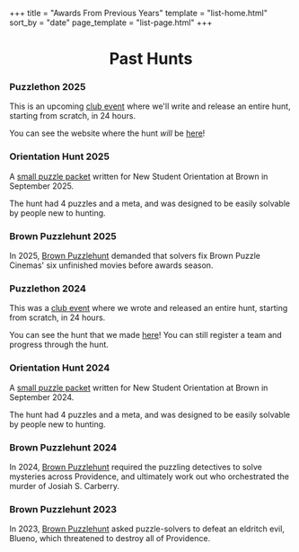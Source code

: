 +++
title = "Awards From Previous Years"
template = "list-home.html"
sort_by = "date"
page_template = "list-page.html"
+++

<h1 style="text-align:center;">Past Hunts</h1>

### Puzzlethon 2025

This is an upcoming <a href="/puzzlethon">club event</a> where we'll write and release an entire hunt, starting from scratch, in 24 hours.

You can see the website where the hunt *will* be <a href="https://puzzlethon.brownpuzzle.club/">here</a>! 

### Orientation Hunt 2025

A <a href="/archive/orientation2025.pdf">small puzzle packet</a> written for New Student Orientation at Brown in September 2025.

The hunt had 4 puzzles and a meta, and was designed to be easily solvable by people new to hunting.

### Brown Puzzlehunt 2025

In 2025, <a href="https://2025.brownpuzzlehunt.com">Brown Puzzlehunt</a> demanded that solvers fix Brown Puzzle Cinemas' six unfinished movies before awards season.

### Puzzlethon 2024

This was a <a href="2024-puzzlethon">club event</a> where we wrote and released an entire hunt, starting from scratch, in 24 hours.

You can see the hunt that we made <a href="https://puzzlethon.brownpuzzle.club/">here</a>! You can still register a team and progress through the hunt.

### Orientation Hunt 2024

A <a href="/archive/orientation2024.pdf">small puzzle packet</a> written for New Student Orientation at Brown in September 2024. 

The hunt had 4 puzzles and a meta, and was designed to be easily solvable by people new to hunting.

### Brown Puzzlehunt 2024

In 2024, <a href="https://2024.brownpuzzlehunt.com">Brown Puzzlehunt</a> required the puzzling detectives to solve mysteries across Providence, and ultimately work out who orchestrated the murder of Josiah S. Carberry.

### Brown Puzzlehunt 2023

In 2023, <a href="https://2023.brownpuzzlehunt.com/">Brown Puzzlehunt</a> asked puzzle-solvers to defeat an eldritch evil, Blueno, which threatened to destroy all of Providence.